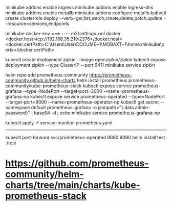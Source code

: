 minikube addons enable ingress
minikube addons enable ingress-dns
minikube addons enable metallb
minikube addons configure metallb
kubectl create clusterrole deploy --verb=get,list,watch,create,delete,patch,update --resource=services,endpoints


minikube docker-env ===> 
---- m2/settings.xml
<profile>
            <id>docker</id>
            <properties>
				<docker.host>tcp://192.168.35.219:2376</docker.host>
				<docker.certPath>C:\Users\User\DOCUME~1\MOBAXT~1\home\.minikube\certs</docker.certPath>
			</properties>
</profile>


kubectl create deployment zipkin --image openzipkin/zipkin
kubectl expose deployment zipkin --type ClusterIP --port 9411
minikube service zipkin


helm repo add prometheus-community https://prometheus-community.github.io/helm-charts
helm install prometheus prometheus-community/kube-prometheus-stack
kubectl expose service prometheus-grafana --type=NodePort --target-port=3000 --name=prometheus-grafana-np
kubectl expose service prometheus-operated --type=NodePort --target-port=9090 --name=prometheus-operator-np
kubectl get secret --namespace default prometheus-grafana -o jsonpath="{.data.admin-password}" | base64 -d ; echo
minikube service prometheus-grafana-np

kubectl apply -f service-monitor-prometheus.yaml

---
kubectl port-forward svc/prometheus-operated 9090:9090
helm install test ./test


# https://github.com/prometheus-community/helm-charts/tree/main/charts/kube-prometheus-stack